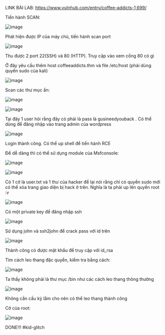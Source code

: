 LINK BÀI LAB: https://www.vulnhub.com/entry/coffee-addicts-1,699/

Tiến hành SCAN:

![image](https://user-images.githubusercontent.com/72652376/126094998-8eb07ff3-a456-4369-8120-7b2e5817045e.png)

Phát hiện được IP của máy chủ, tiến hành scan port

![image](https://user-images.githubusercontent.com/72652376/126095043-94f69d71-1b1c-4dd7-8454-f940bca73381.png)

Thu được 2 port 22(SSH) và 80 (HTTP). Truy cập vào xem cổng 80 có gì

Ở đây yêu cầu thêm host coffeeaddicts.thm và file /etc/host (phải dùng quyền sudo của kali)

![image](https://user-images.githubusercontent.com/72652376/126094980-1c398920-484d-4359-bee7-e172b558c153.png)

Scan các thư mục ẩn:

![image](https://user-images.githubusercontent.com/72652376/126095273-44f248ea-568a-4d7d-884c-dbebe0bca5d5.png)

![image](https://user-images.githubusercontent.com/72652376/126095363-7271a75b-e84f-4cf1-9df4-1ccdd3bb7bc8.png)

Tại đây 1 user hỏi rằng đây có phải là pass là gusineedyouback . Có thể dùng để đăng nhập vào trang admin của wordpress 

![image](https://user-images.githubusercontent.com/72652376/126095565-7dad91c2-d9d2-42ca-a9fe-22a43e7db55c.png)

Login thành công. Có thể up shell để tiến hành RCE

Để dễ dàng thì có thể sử dụng module của Msfconsole:

![image](https://user-images.githubusercontent.com/72652376/126095698-eed4bba6-ed86-457a-98e3-44e84258cfd5.png)

![image](https://user-images.githubusercontent.com/72652376/126095753-c13b5c84-1628-4b02-ac63-e1cd6b004aed.png)

Có 1 cờ là user.txt và 1 thư của hacker để lại nói rằng chỉ có quyền sudo mới có thể xóa trang giao diện bị hack ở trên. Nghĩa là ta phải up lên quyền root :v 

![image](https://user-images.githubusercontent.com/72652376/126095940-6b91f20f-3ef0-42ca-82c1-422bd7b4586e.png)

Có một private key để đăng nhập ssh 

![image](https://user-images.githubusercontent.com/72652376/126096113-1dc98279-8026-4cf4-aaad-3db10f886f4f.png)

Sử dụng john và ssh2john để crack pass với id trên

![image](https://user-images.githubusercontent.com/72652376/126096210-6471be54-547b-49e4-82d9-e520094cc28b.png)

Thành công có được mật khẩu để truy cập với id_rsa

Tìm cách leo thang đặc quyền, kiểm tra bằng cách:

![image](https://user-images.githubusercontent.com/72652376/126096353-1a245763-3470-46e5-819e-89a0d0a55d2c.png)

Ta thấy không phải là thư mục /bin như các cách leo thang thông thường

![image](https://user-images.githubusercontent.com/72652376/126096482-32977a31-d3c0-4a6b-8e32-069727439a3f.png)

Không cần cầu kỳ lắm cho nên có thể leo thang thành công

Cờ của root:

![image](https://user-images.githubusercontent.com/72652376/126096034-33de8b23-c209-4c1e-b4df-357154748734.png)


DONE!!!
#kid-glitch
